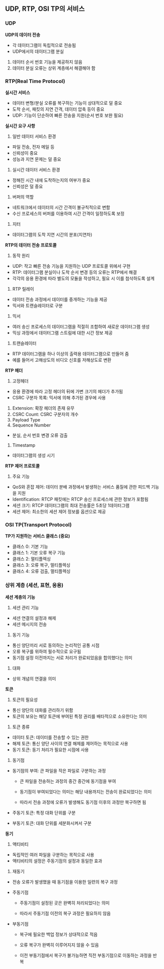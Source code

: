## UDP, RTP, OSI TP의 서비스

### UDP

**UDP의 데이터 전송**

- 각 데이터그램이 독립적으로 전송됨
- UDP에서의 데이터그램 분실

1. 데이터 순서 번호 기능을 제공하지 않음
2. 데이터 분실 오류는 상위 계층에서 해결해야 함

### RTP(Real Time Protocol)

**실시간 서비스**

- 데이터 변형/분실 오류를 복구하는 기능이 상대적으로 덜 중요
- 도착 순서, 패킷의 지연 간격, 데이터 압축 등이 중요
- UDP: 기능이 단순하여 빠른 전송을 지원(순서 번호 보완 필요)

**실시간 요구 사항**

1. 일반 데이터 서비스 환경

- 파일 전송, 전자 메일 등
- 신뢰성이 중요
- 성능과 지연 문제는 덜 중요

1. 실시간 데이터 서비스 환경

- 정해진 시간 내에 도착하는지의 여부가 중요
- 신뢰성은 덜 중요

1. 버퍼의 역할

- 네트워크에서 데이터의 시간 간격이 불규칙적으로 변함
- 수신 프로세스의 버퍼를 이용하여 시간 간격이 일정하도록 보정

1. 지터

- 데이터그램의 도착 지연 시간의 분포(지연차)

**RTP의 데이터 전송 프로토콜**

1. 동작 원리

- UDP: 작고 빠른 전송 기능을 지원하는 UDP 프로토콜 위에서 구현
- RTP: 데이터그램 분실이나 도착 순서 변경 등의 오류는 RTP에서 해결
- 각각의 응용 환경에 따라 별도의 모듈을 작성하고, 필요 시 이를 첨삭하도록 설계

1. RTP 릴레이

- 데이터 전송 과정에서 데이터를 중개하는 기능을 제공
- 믹서와 트랜슬레이터로 구분

1. 믹서

- 여러 송신 프로세스의 데이터그램을 적절히 조합하여 새로운 데이터그램 생성
- 믹싱 과정에서 데이터그램 스트림에 대한 시간 정보 제공

1. 트랜슬레이터

- RTP 데이터그램을 하나 이상의 출력용 데이터그램으로 만들어 줌
- 예를 들어서 고해상도의 비디오 신호를 저해상도로 변환

**RTP 헤더**

1. 고정헤더

- 응용 환경에 따라 고정 헤더의 뒤에 가변 크기의 헤더가 추가됨
- CSRC 구분자 목록: 믹서에 의해 추가된 경우에 사용

1. Extension: 확장 헤더의 존재 유무
2. CSRC Count: CSRC 구분자의 개수
3. Payload Type
4. Sequence Number

- 분실, 순서 번호 변경 오류 검출

1. Timestamp

- 데이터그램의 생성 시기

**RTP 제어 프로토콜**

1. 주요 기능

- QoS와 혼잡 제어: 데이터 분배 과정에서 발생하는 서비스 품질에 관한 피드백 기능을 지원
- Identification: RTCP 패킷에는 RTCP 송신 프로세스에 관한 정보가 포함됨
- 세션 크기: RTCP 데이터그램의 최대 전송률은 5초당 1데이터그램
- 세션 제어: 최소한의 세션 제어 정보를 옵션으로 제공

### OSI TP(Transport Protocol)

**TP가 지원하는 서비스 클래스 (중요)**

- 클래스 0: 기본 기능
- 클래스 1: 기본 오류 복구 기능
- 클래스 2: 멀티플렉싱
- 클래스 3: 오류 복구, 멀티플렉싱
- 클래스 4: 오류 검출, 멀티플렉싱

### 상위 계층 (세션, 표현, 응용)

**세션 계층의 기능**

1. 세션 관리 기능

- 세션 연결의 설정과 해제
- 세션 메시지의 전송

1. 동기 기능

- 통신 양단끼리 서로 동의하는 논리적인 공통 시점
- 오류 복구를 위하여 필수적으로 요구됨
- 동기점 설정 이전까지는 서로 처리가 완료되었음을 합의했다는 의미

1. 대화

- 상위 개념의 연결을 의미

**토큰**

1. 토큰의 필요성

- 통신 양단의 대화를 관리하기 위함
- 토큰의 보유는 해당 토큰에 부여된 특정 권리를 배타적으로 소유한다는 의미

1. 토큰 종류

- 데이터 토큰: 데이터를 전송할 수 있는 권한
- 해제 토큰: 통신 양단 사이의 연결 해제를 제어하는 목적으로 사용
- 동기 토큰: 동기 처리가 필요한 시점에 사용

1. 동기점

- 동기점의 부여: 큰 파일을 작은 파일로 구분하는 과정

  - 큰 파일을 전송하는 과정의 중간 중간에 동기점을 부여

  - 동기점이 부여되었다는 의미는 해당 내용까지는 전송이 완료되었다는 의미

  - 따라서 전송 과정에 오류가 발생해도 동기점 이후의 과정만 복구하면 됨

- 주동기 토큰: 특정 대화 단위를 구분
- 부동기 토큰: 대화 단위를 세분화시켜서 구분

**동기**

1. 액티비티

- 독립적인 여러 파일을 구분하는 목적으로 사용
- 액티비티의 설정은 주동기점의 설정과 동일한 효과

1. 재동기

- 전송 오류가 발생했을 때 동기점을 이용한 일련의 복구 과정
- 주동기점

  - 주동기점이 설정된 곳은 완벽히 처리되었다는 의미

  - 따라서 주동기점 이전의 복구 과정은 필요하지 않음

- 부동기점

  - 복구에 필요한 백업 정보가 상대적으로 적음

  - 오류 복구가 완벽히 이루어지지 않을 수 있음

  - 이전 부동기점에서 복구가 불가능하면 직전 부동기점으로 이동하는 과정을 반복
